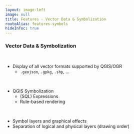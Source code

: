 ```yaml
---
layout: image-left
image: null
title: Features - Vector Data & Symbolization
routeAlias: features-symbols
hideInToc: true
---
```


### Vector Data & Symbolization

<br />

- Display of all vector formats supported by QGIS/OGR
  - `.geojson`, `.gpkg`, `.shp`, ...

<br />

<div v-click>

- QGIS Symbolization
  - (SQL) Expressions
  - Rule-based rendering

</div>

<br />

<div v-click>

- Symbol layers and graphical effects
- Separation of logical and physical layers (drawing order)

</div>
